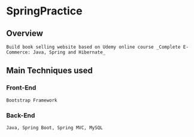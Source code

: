 SpringPractice
==============
Overview
--------------
    Build book selling website based on Udemy online course _Complete E-Commerce: Java, Spring and Hibernate_
Main Techniques used
--------------------

### Front-End
    Bootstrap Framework

### Back-End
    Java, Spring Boot, Spring MVC, MySQL








